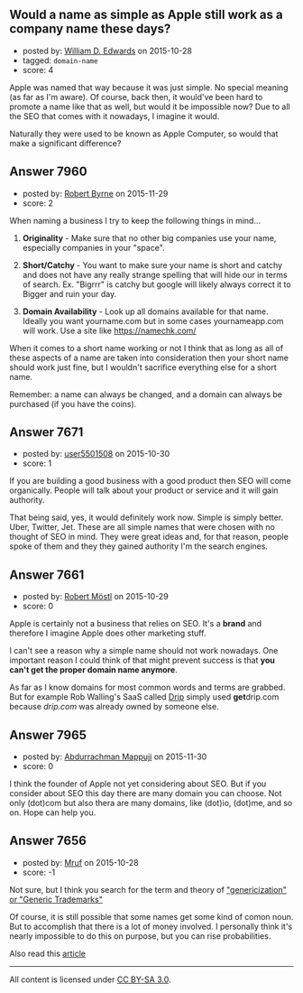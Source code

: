 ## Would a name as simple as Apple still work as a company name these days?

- posted by: [William D. Edwards](https://stackexchange.com/users/4746080/william-d-edwards) on 2015-10-28
- tagged: `domain-name`
- score: 4

Apple was named that way because it was just simple. No special meaning (as far as I'm aware). Of course, back then, it would've been hard to promote a name like that as well, but would it be impossible now? Due to all the SEO that comes with it nowadays, I imagine it would.

Naturally they were used to be known as Apple Computer, so would that make a significant difference?


## Answer 7960

- posted by: [Robert Byrne](https://stackexchange.com/users/5232876/robert-byrne) on 2015-11-29
- score: 2

When naming a business I try to keep the following things in mind...

1. **Originality** - Make sure that no other big companies use your name, especially companies in your "space".

2. **Short/Catchy** - You want to make sure your name is short and catchy and does not have any really strange spelling that will hide our in terms of search. Ex. "Bigrrr" is catchy but google will likely always correct it to Bigger and ruin your day.

3. **Domain Availability** - Look up all domains available for that name. Ideally you want yourname.com but in some cases yournameapp.com will work. Use a site like https://namechk.com/

When it comes to a short name working or not I think that as long as all of these aspects of a name are taken into consideration then your short name should work just fine, but I wouldn't sacrifice everything else for a short name.

Remember: a name can always be changed, and a domain can always be purchased (if you have the coins).


## Answer 7671

- posted by: [user5501508](https://stackexchange.com/users/7205855/user5501508) on 2015-10-30
- score: 1

If you are building a good business with a good product then SEO will come organically. People will talk about your product or service and it will gain authority.

That being said, yes, it would definitely work now. Simple is simply better. Uber, Twitter, Jet. These are all simple names that were chosen with no thought of SEO in mind. They were great ideas and, for that reason, people spoke of them and they they gained authority I'm the search engines.




## Answer 7661

- posted by: [Robert Möstl](https://stackexchange.com/users/1018191/robert-m-stl) on 2015-10-29
- score: 0

Apple is certainly not a business that relies on SEO. It's a **brand** and therefore I imagine Apple does other marketing stuff.

I can't see a reason why a simple name should not work nowadays. One important reason I could think of that might prevent success is that **you can't get the proper domain name anymore**.

As far as I know domains for most common words and terms are grabbed. But for example Rob Walling's SaaS called [Drip](http://getdrip.com) simply used **get**drip.com because *drip.com* was already owned by someone else.


## Answer 7965

- posted by: [Abdurrachman Mappuji](https://stackexchange.com/users/6162679/abdurrachman-mappuji) on 2015-11-30
- score: 0

I think the founder of Apple not yet considering about SEO. But if you consider about SEO this day there are many domain you can choose. Not only (dot)com but also thera are many domains, like (dot)io, (dot)me, and so on. Hope can help you.


## Answer 7656

- posted by: [Mruf](https://stackexchange.com/users/3246202/mruf) on 2015-10-28
- score: -1

<p>Not sure, but I think you search for the term and theory of <a href="http://en.wikipedia.org/wiki/Generic_trademark" rel="nofollow">"genericization" or "Generic Trademarks"</a></p>

<p>Of course, it is still possible that some names get some kind of comon noun. But to accomplish that there is a lot of money involved. I personally think it's nearly impossible to do this on purpose, but you can rise probabilities.</p>

<p>Also read this <a href="http://www.toledoblade.com/business/2012/04/09/What-happens-with-a-brand-name-becomes-a-common-noun.html" rel="nofollow">article</a></p>




---

All content is licensed under [CC BY-SA 3.0](https://creativecommons.org/licenses/by-sa/3.0/).
